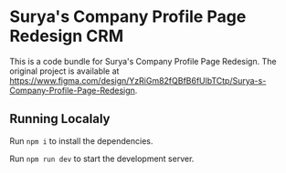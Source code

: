 
  # Surya's Company Profile Page Redesign CRM

  This is a code bundle for Surya's Company Profile Page Redesign. The original project is available at https://www.figma.com/design/YzRiGm82fQBfB6fUlbTCtp/Surya-s-Company-Profile-Page-Redesign.

  ## Running Localaly

  Run `npm i` to install the dependencies.

  Run `npm run dev` to start the development server.
  
